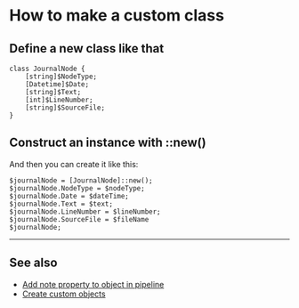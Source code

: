 ﻿# How to make a custom class

## Define a new class like that

	class JournalNode {
		[string]$NodeType;
		[Datetime]$Date;
		[string]$Text;
		[int]$LineNumber;
		[string]$SourceFile;
	}

## Construct an instance with ::new()

And then you can create it like this:

	$journalNode = [JournalNode]::new();
	$journalNode.NodeType = $nodeType;
	$journalNode.Date = $dateTime;
	$journalNode.Text = $text;
	$journalNode.LineNumber = $lineNumber;
	$journalNode.SourceFile = $fileName
	$journalNode;

-----

## See also

- [Add note property to object in pipeline](add_property_to_object_along_pipeline.md)
- [Create custom objects](custom_objects.md)